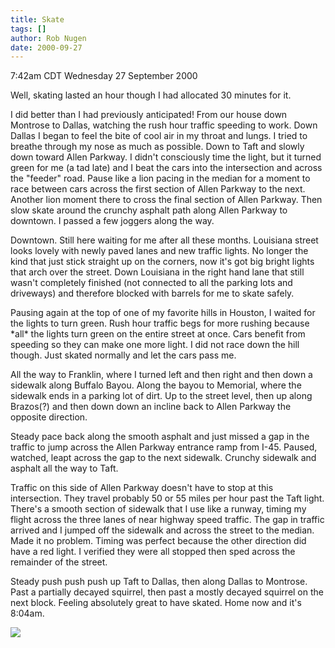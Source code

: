 ```yaml
---
title: Skate
tags: []
author: Rob Nugen
date: 2000-09-27
---
```


<title></title>
<p class=date>7:42am CDT Wednesday 27 September 2000

<p>Well, skating lasted an hour though I had allocated 30 minutes for it. 

<p>I did better than I had previously anticipated!  From our house
down Montrose to Dallas, watching the rush hour traffic speeding to
work.  Down Dallas I began to feel the bite of cool air in my throat
and lungs.  I tried to breathe through my nose as much as possible.
Down to Taft and slowly down toward Allen Parkway.  I didn't
consciously time the light, but it turned green for me (a tad late)
and I beat the cars into the intersection and across the "feeder"
road.  Pause like a lion pacing in the median for a moment to race
between cars across the first section of Allen Parkway to the next.
Another lion moment there to cross the final section of Allen Parkway.
Then slow skate around the crunchy asphalt path along Allen Parkway to
downtown.  I passed a few joggers along the way.

<p>Downtown.  Still here waiting for me after all these months.
Louisiana street looks lovely with newly paved lanes and new traffic
lights.  No longer the kind that just stick straight up on the
corners, now it's got big bright lights that arch over the street.
Down Louisiana in the right hand lane that still wasn't completely
finished (not connected to all the parking lots and driveways) and
therefore blocked with barrels for me to skate safely.

<p>Pausing again at the top of one of my favorite hills in Houston, I
waited for the lights to turn green.  Rush hour traffic begs for more
rushing because *all* the lights turn green on the entire street at
once.  Cars benefit from speeding so they can make one more light.  I
did not race down the hill though.  Just skated normally and let the
cars pass me.

<p>All the way to Franklin, where I turned left and then right and
then down a sidewalk along Buffalo Bayou.  Along the bayou to
Memorial, where the sidewalk ends in a parking lot of dirt.  Up to the
street level, then up along Brazos(?) and then down down an incline
back to Allen Parkway the opposite direction.

<p>Steady pace back along the smooth asphalt and just missed a gap in
the traffic to jump across the Allen Parkway entrance ramp from I-45.
Paused, watched, leapt across the gap to the next sidewalk.  Crunchy
sidewalk and asphalt all the way to Taft.

<p>Traffic on this side of Allen Parkway doesn't have to stop at this
intersection.  They travel probably 50 or 55 miles per hour past the
Taft light.  There's a smooth section of sidewalk that I use like a
runway, timing my flight across the three lanes of near highway speed
traffic.  The gap in traffic arrived and I jumped off the sidewalk and
across the street to the median.  Made it no problem.  Timing was
perfect because the other direction did have a red light.  I verified
they were all stopped then sped across the remainder of the street.

<p>Steady push push push up Taft to Dallas, then along Dallas to
Montrose.  Past a partially decayed squirrel, then past a mostly
decayed squirrel on the next block.  Feeling absolutely great to have
skated. Home now and it's 8:04am.

<p><img src='/images/rob/wL-ROB.gif'>

